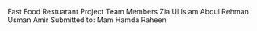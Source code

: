 Fast Food Restuarant Project
Team Members
Zia Ul Islam
Abdul Rehman
Usman Amir
Submitted to: Mam Hamda Raheen
